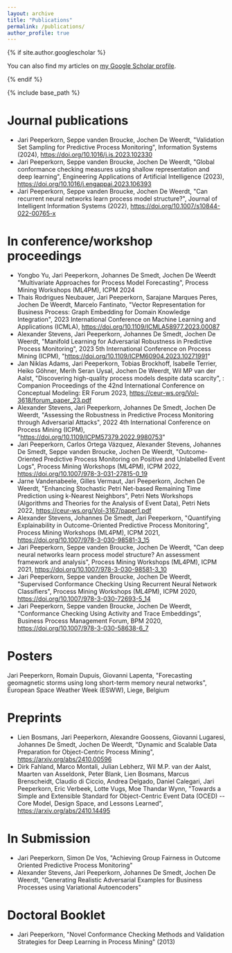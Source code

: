 ```yaml
---
layout: archive
title: "Publications"
permalink: /publications/
author_profile: true
---
```


{% if site.author.googlescholar %}
  <div class="wordwrap">You can also find my articles on <a href="{{site.author.googlescholar}}">my Google Scholar profile</a>.</div>
  
{% endif %}

{% include base_path %}


Journal publications
======
* Jari Peeperkorn, Seppe vanden Broucke, Jochen De Weerdt, "Validation Set Sampling for Predictive Process Monitoring", Information Systems (2024), https://doi.org/10.1016/j.is.2023.102330
* Jari Peeperkorn, Seppe vanden Broucke, Jochen De Weerdt, "Global conformance checking measures using shallow representation and deep learning", Engineering Applications of Artificial Intelligence (2023), https://doi.org/10.1016/j.engappai.2023.106393
* Jari Peeperkorn, Seppe vanden Broucke, Jochen De Weerdt, "Can recurrent neural networks learn process model structure?",  Journal of Intelligent Information Systems (2022), https://doi.org/10.1007/s10844-022-00765-x

In conference/workshop proceedings
======
* Yongbo Yu, Jari Peeperkorn, Johannes De Smedt, Jochen De Weerdt "Multivariate Approaches for Process Model Forecasting", Process Mining Workshops (ML4PM), ICPM 2024
* Thais Rodrigues Neubauer, Jari Peeperkorn, Sarajane Marques Peres, Jochen De Weerdt, Marcelo Fantinato, "Vector Representation for Business Process: Graph Embedding for Domain Knowledge Integration", 2023 International Conference on Machine Learning and Applications (ICMLA), https://doi.org/10.1109/ICMLA58977.2023.00087
* Alexander Stevens, Jari Peeperkorn, Johannes De Smedt, Jochen De Weerdt, "Manifold Learning for Adversarial Robustness in Predictive Process Monitoring", 2023 5th International Conference on Process Mining (ICPM), "https://doi.org/10.1109/ICPM60904.2023.10271991"
* Jan Niklas Adams, Jari Peeperkorn, Tobias Brockhoff, Isabelle Terrier, Heiko Göhner, Merih Seran Uysal, Jochen De Weerdt, Wil MP van der Aalst, "Discovering high-quality process models despite data scarcity", : Companion Proceedings of the 42nd International Conference on Conceptual Modeling: ER Forum 2023, https://ceur-ws.org/Vol-3618/forum_paper_23.pdf
* Alexander Stevens, Jari Peeperkorn, Johannes De Smedt, Jochen De Weerdt, "Assessing the Robustness in Predictive Process Monitoring through Adversarial Attacks", 2022 4th International Conference on Process Mining (ICPM), "https://doi.org/10.1109/ICPM57379.2022.9980753"
* Jari Peeperkorn, Carlos Ortega Vázquez, Alexander Stevens, Johannes De Smedt, Seppe vanden Broucke, Jochen De Weerdt, "Outcome-Oriented Predictive Process Monitoring on Positive and Unlabelled Event Logs", Process Mining Workshops (ML4PM), ICPM 2022, https://doi.org/10.1007/978-3-031-27815-0_19
* Jarne Vandenabeele, Gilles Vermaut, Jari Peeperkorn, Jochen De Weerdt, "Enhancing Stochastic Petri Net-based Remaining Time Prediction using k-Nearest Neighbors", Petri Nets Workshops (Algorithms and Theories for the Analysis of Event Data), Petri Nets 2022, https://ceur-ws.org/Vol-3167/paper1.pdf
* Alexander Stevens, Johannes De Smedt, Jari Peeperkorn, "Quantifying Explainability in Outcome-Oriented Predictive Process Monitoring", Process Mining Workshops (ML4PM), ICPM 2021, https://doi.org/10.1007/978-3-030-98581-3_15
* Jari Peeperkorn, Seppe vanden Broucke, Jochen De Weerdt, "Can deep neural networks learn process model structure? An assessment framework and analysis", Process Mining Workshops (ML4PM), ICPM 2021, https://doi.org/10.1007/978-3-030-98581-3_10
* Jari Peeperkorn, Seppe vanden Broucke, Jochen De Weerdt, "Supervised Conformance Checking Using Recurrent Neural Network Classifiers", Process Mining Workshops (ML4PM), ICPM 2020, https://doi.org/10.1007/978-3-030-72693-5_14
* Jari Peeperkorn, Seppe vanden Broucke, Jochen De Weerdt, "Conformance Checking Using Activity and Trace Embeddings", Business Process Management Forum, BPM 2020, https://doi.org/10.1007/978-3-030-58638-6_7

Posters
======
Jari Peeperkorn, Romain Dupuis, Giovanni Lapenta, "Forecasting geomagnetic storms using long short-term memory neural networks", European Space Weather Week (ESWW), Liege, Belgium

Preprints
======
* Lien Bosmans, Jari Peeperkorn, Alexandre Goossens, Giovanni Lugaresi, Johannes De Smedt, Jochen De Weerdt, "Dynamic and Scalable Data Preparation for Object-Centric Process Mining", https://arxiv.org/abs/2410.00596
* Dirk Fahland, Marco Montali, Julian Lebherz, Wil M.P. van der Aalst, Maarten van Asseldonk, Peter Blank, Lien Bosmans, Marcus Brenscheidt, Claudio di Ciccio, Andrea Delgado, Daniel Calegari, Jari Peeperkorn, Eric Verbeek, Lotte Vugs, Moe Thandar Wynn, "Towards a Simple and Extensible Standard for Object-Centric Event Data (OCED) -- Core Model, Design Space, and Lessons Learned", https://arxiv.org/abs/2410.14495

In Submission
======
* Jari Peeperkorn, Simon De Vos, "Achieving Group Fairness in Outcome Oriented Predictive Process Monitoring"
* Alexander Stevens, Jari Peeperkorn, Johannes De Smedt, Jochen De Weerdt, "Generating Realistic Adversarial Examples for Business Processes using Variational Autoencoders"

Doctoral Booklet
======
* Jari Peeperkorn, "Novel Conformance Checking Methods and Validation Strategies for Deep Learning in Process Mining" (2013)
